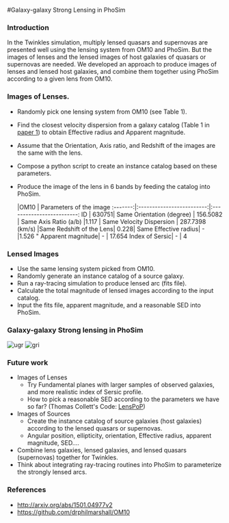 #Galaxy-galaxy Strong Lensing in PhoSim

### Introduction
In the Twinkles simulation, multiply lensed quasars and supernovas are presented well using the lensing system from OM10 and PhoSim. But the images of lenses and the lensed images of host galaxies of quasars or supernovas are needed. We developed an approach to produce images of lenses and lensed host galaxies, and combine them together using PhoSim according to a given lens from OM10.

### Images of Lenses.  
- Randomly pick one lensing system from OM10 (see Table 1).
- Find the closest velocity dispersion from a galaxy catalog (Table 1 in [paper 1](http://arxiv.org/abs/1501.04977v2)) to obtain Effective radius and Apparent magnitude.
- Assume that the Orientation, Axis ratio, and Redshift of the images are the same with the lens.
- Compose a python script to create an instance catalog based on these parameters.
- Produce the image of the lens in 6 bands by feeding the catalog into PhoSim.

     |OM10                      |  Parameters of the image
:-------:|:-------------------------:|:-------------------------:
ID    | 630751| Same
Orientation  (degree) | 156.5082 | Same
Axis Ratio (a/b) |1.117 | Same
Velocity Dispersion | 287.7398 (km/s) |Same
Redshift of the Lens| 0.228| Same
Effective radius|         -          |1.526 "
Apparent magnitude|     -        | 17.654
Index of Sersic|          -          | 4  



### Lensed Images
- Use the same lensing system picked from OM10.
- Randomly generate an instance catalog of a source galaxy.
- Run a ray-tracing simulation to produce lensed arc (fits file).
- Calculate the total magnitude of lensed images according to the input catalog.
- Input the fits file, apparent magnitude, and a reasonable SED into PhoSim.


### Galaxy-galaxy Strong lensing in PhoSim

![ugr](https://cloud.githubusercontent.com/assets/1016652/17046689/b4c857da-4f9b-11e6-910c-ed2ea0552832.jpg)
![gri](https://cloud.githubusercontent.com/assets/1016652/17046690/b6f9755c-4f9b-11e6-8bb2-b4f6946ddb3e.jpg)
 
### Future work
- Images of Lenses
    - Try Fundamental planes with larger samples of observed galaxies, and more realistic index of Sersic profile. 
    - How to pick a reasonable SED according to the parameters we have so far? (Thomas Collett's Code: [LensPoP](https://github.com/tcollett/LensPop)) 
- Images of Sources 
     - Create the instance catalog of source galaxies (host galaxies) according to the lensed quasars or supernovas.
     - Angular position, ellipticity, orientation, Effective radius, apparent magnitude, SED....
- Combine lens galaxies, lensed galaxies, and lensed quasars (supernovas) together for Twinkles.
- Think about integrating ray-tracing routines into PhoSim to parameterize the strongly lensed arcs.

### References 
- http://arxiv.org/abs/1501.04977v2
- https://github.com/drphilmarshall/OM10
